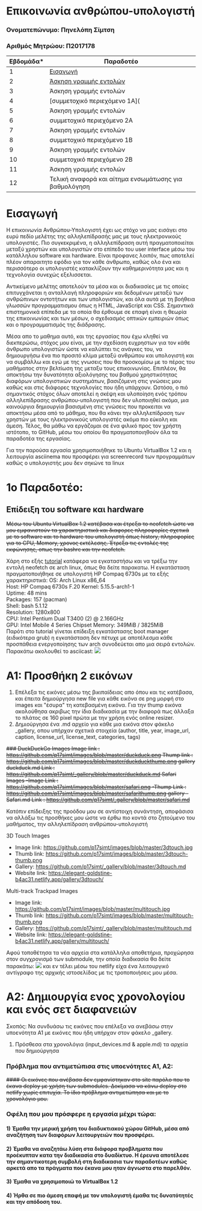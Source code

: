 
# Επικοινωνία ανθρώπου-υπολογιστή


### Ονοματεπώνυμο: Πηνελόπη Σίμτση 
### Αριθμός Μητρώου: Π2017178

| Εβδομάδα* | Παραδοτέο |
| --- | --- |
| 1 | [Εισαγωγή](#εισαγωγή) |
| 2 | [Άσκηση γραμμής εντολών](#1ο-παραδοτέο-επίδειξη-του-software-και-hardware) |
| 3 | Άσκηση γραμμής εντολών |
| 4 | [συμμετοχικό περιεχόμενο 1A]( |
| 5 | Άσκηση γραμμής εντολών |
| 6 | συμμετοχικό περιεχόμενο 2A |
| 7 | Άσκηση γραμμής εντολών |
| 8 | συμμετοχικό περιεχόμενο 1B |
| 9 | Άσκηση γραμμής εντολών |
| 10 | συμμετοχικό περιεχόμενο 2B |
| 11 | Άσκηση γραμμής εντολών |
| 12 | Τελική αναφορά και αίτημα ενσωμάτωσης για βαθμολόγηση |


# Εισαγωγή

Η επικοινωνία Ανθρώπου-Υπολογιστή έχει ως στόχο να μας εισάγει στο ευρύ πεδίο μελέτης της αλληλεπίδρασής μας με τους ηλεκτρονικούς υπολογιστές. Πιο συγκεκριμένα, η αλληλεπίδραση αυτή πραγματοποιείται μεταξύ χρηστών και υπολογιστών στο επίπεδο του user interface μέσω του κατάλληλου software και hardware. Είναι προφανες λοιπόν, πως αποτελεί πλέον απαραιτητο εφόδιο για τον κάθε άνθρωπο, καθώς ολο ένα και περισσότερο οι υπολογιστές κατακλίζουν την καθημερινότητα μας και η τεχνολογία συνεχώς εξελισσεται.

Αντικείμενο μελέτης αποτελούν τα μέσα και οι διαδικασίες με τις οποίες επιτυγχάνεται η ανταλλαγή πληροφοριών και δεδομένων μεταξύ των ανθρώπινων οντοτήτων και των υπολογιστών, και όλα αυτά με τη βοήθεια γλωσσών προγραμματισμου όπως η HTML, JavaScript και CSS. Σημαντικά επιστημονικά επίπεδα με τα οποία θα έρθουμε σε επαφή είναι η θεωρία της επικοινωνίας και των μέσων, ο σχεδιασμός οπτικών εμπειριών όπως και ο προγραμματισμός της διάδρασης.

Μέσα απο το μαθημα αυτό, και της εργασίας που έχω κληθεί να διεκπερώσω, στόχος μου είναι, με την σχεδίαση ευχρηστων για τον κάθε άνθρωπο υπολογιστών ώστε να καλύπτει τις ανάγκες του, να δημιουργήσω ένα πιο προσιτό κλίμα μεταξύ ανθρώπου και υπολογιστή και να συμβάλλω και εγώ με της γνωσεις που θα προσκομίσω με το πέρας του μαθήματος στην βελτίωση της μεταξυ τους επικοινωνίας. Επιπλέον, θα αποκτήσω την δυνατότητα αξιολόγησης του βαθμού χρηστικότητας διαφόρων υπολογιστικών συστημάτων, βασιζόμενη στις γνώσεις μου καθώς και στις διάφορες τεχνολογίες που ήδη υπάρχουν. Ωστόσο, ο πιό σημαντικός στόχος όλων αποτελεί η σκέψη και υλοποίηση ενός τρόπου αλληλεπίδρασης ανθρώπου-υπολογιστή που δεν υλοποιηθεί ακόμα, μια καινούργια δημιουργία βασισμένη στις γνώσεις που προκειται να αποκτήσω μέσα από το μάθημα, που θα κάνει την αλληλεπίδραση των χρηστών με τους ηλεκτρονικούς υπολογιστές ακόμα πιο εύκολη και άμεση.
Τέλος, θα μάθω να εργάζομαι σε ένα φιλικό προς τον χρήστη ιστότοπο, το GitHub, μέσω του οποίου θα πραγματοποιηθούν όλα τα παραδοτέα της εργασίας.  

 Για την παρούσα εργασία χρησιμοποιήθηκε το Ubuntu VirtualBox 1.2 και η λειτουργία asciinema που προσφέρει για screenrecord των προγραμμάτων καθώς ο υπολογιστής μου δεν σηκώνε τα linux 

# 1ο Παραδοτέο: 
## Επίδειξη του software και hardware 
~~Μέσω του Ubuntu VirtualBox 1.2 κατέβασα και έτρεξα το neofetch ώστε να μου εμφανιστούν τα χαρακτηριστικά και διαφορες πληροφορίες σχετικά με το software και το hardware του υπολογιστή όπως history, πληροφορίες για το CPU, Memory, χρονος εκτέλεσης. Έτρεξα τις εντολές της εκφώνησης, οπως την bashrc και την neofetch.~~

Χάρη στο εξής [tutorial](https://www.youtube.com/watch?v=4PBqpX0_UOc) κατάφερα να εγκαταστήσω και να τρέξω την εντολή neofetch σε arch linux, όπως θα δείτε παρακατω. Η εγκατάσταση πραγματοποιήθηκε σε υπολογιστή HP Compaq 6730s με τα εξής χαρακτηριστικά:
OS: Arch Linux x86_64                                           
Host: HP Compaq 6730s F.20 
Kernel: 5.15.5-arch1-1                                                 
Uptime: 48 mins                                                           
Packages: 157 (pacman)                                                       
Shell: bash 5.1.12                                                             
Resolution: 1280x800                                                             
CPU: Intel Pentium Dual T3400 (2) @ 2.166GHz                                       
GPU: Intel Mobile 4 Series Chipset
Memory: 349MiB / 3825MiB   
Παρότι στο tutorial γίνεται επίδειξη εγκατάστασης boot manager (ειδικότερα grub) η εγκατάσταση δεν πέτυχε με αποτέλεσμα κάθε προσπάθεια ενεργοποίησης των arch συνοδεύεται απο μια σειρά εντολών.
Παρακάτω ακολουθεί το asciicast:
<a href="https://asciinema.org/a/tIxgWHxxj6OoBWHUTltbJa6kd" target="_blank"><img src="https://asciinema.org/a/tIxgWHxxj6OoBWHUTltbJa6kd.svg" /></a>

# Α1: Προσθήκη 2 εικόνων 
1) Επέλεξα τις εικόνες μέσω της βικιπαίδειας απο όπου και τις κατέβασα, και έπειτα δημιούργησα new file για κάθε εικόνα σε png μορφή στο images και "έσυρα" τη κατεβασμένη εικόνα. Για την thump εικόνα ακολούθησα ακριβως την ίδια διαδικασία με την διαφορά πως άλλαξα το πλάτος σε 160 pixel πρώτα με την χρήση ενός online resizer.
 2) Δημιούργησα ένα  .md αρχείο για κάθε μια εικόνα στον φάκελο _gallery, οπου υπήρχαν σχετικά στοιχεία (author, title,	year,	image_url,	caption,	license_url,	license_text, categories,	tags)

<strike>### DuckDuckGo 
Images
Image link : https://github.com/p17simt/images/blob/master/duckduck.png
Thump link : https://github.com/p17simt/images/blob/master/duckduckthump.png
gallery
duckduck.md Link : https://github.com/p17simt/_gallery/blob/master/duckduck.md
Safari
Images 
   -Image Link : https://github.com/p17simt/images/blob/master/safari.png
   -Thump Link : https://github.com/p17simt/images/blob/master/safarithump.png
gallery
   -Safari.md Link : https://github.com/p17simt/_gallery/blob/master/safari.md</strike>
   
Κατόπιν επίδειξης της προόδου μου σε αντίστοιχη συνάντηση, αποφάσισα να αλλάξω τις προσθήκες μου ώστε να έρθω πιο κοντά στο ζητούμενο του μαθήματος, την αλληλεπίδραση ανθρώπου-υπολογιστή

3D Touch
Images
- Image link: https://github.com/p17simt/images/blob/master/3dtouch.jpg
- Thumb link: https://github.com/p17simt/images/blob/master/3dtouch-thumb.png
- Gallery: https://github.com/p17simt/_gallery/blob/master/3dtouch.md
- Website link: https://elegant-goldstine-b4ac31.netlify.app/gallery/3dtouch/

Multi-track Trackpad
Images
- Image link: https://github.com/p17simt/images/blob/master/multitouch.jpg
- Thumb link: https://github.com/p17simt/images/blob/master/multitouch-thumb.png
- Gallery: https://github.com/p17simt/_gallery/blob/master/multitouch.md
- Website link: https://elegant-goldstine-b4ac31.netlify.app/gallery/multitouch/

Αφού τοποθέτησα τα νέα αρχεία στα κατάλληλα αποθετήρια, προχώρησα στον συγχρονισμό των submodule, την οποία διαδικασία θα δείτε παρακάτω:
<a href="https://asciinema.org/a/GOc7P5uhizBMqLCvEi9LdjkO8" target="_blank"><img src="https://asciinema.org/a/GOc7P5uhizBMqLCvEi9LdjkO8.svg" /></a>
και εν τέλει μέσω του netlify είχα ένα λειτουργικό αντίγραφο της αρχικής ιστοσελίδας με τις τροποποιήσεις μου μέσα.

# A2: Δημιουργία ενος χρονολογίου και ενός σετ διαφανειών
Σκοπός: Να συνδυάσω τις εικόνες που επέλεξα να ανεβάσω στην υποενότητα Α1 με εικόνες που ήδη υπήρχαν στον φάκελο _gallery.
1) Πρόσθεσα στα χρονολόγια (input_devices.md & apple.md) τα αρχεία που δημιούργησα

   
### Πρόβλημα που αντιμετώπισα στις υποενότητες Α1, Α2: 
<strike>#### Οι εικόνες που ανέβασα δεν εμφανίστηκαν στο site παρόλο που το έκανα deploy με χρήση των submodules. Δοκίμασα να κάνω deploy στο netlify χωρίς επιτυχία. Το ίδιο πρόβλημα αντιμετώπησα και με το χρονολόγιο μου. </strike>
   
### Οφέλη που μου πρόσφερε η εργασία μέχρι τώρα:
#### 1) Έμαθα την μερική χρήση του διαδυκτιακού χώρου GitHub, μέσα από αναζήτηση των διαφόρων λειτουργειών που προσφέρει.
#### 2) Έμαθα να αναζητάω λύση στα διάφορα προβληματα που προέκυπταν κατα την διαδικασία στο δυαδίκτυο. Η έρευνα αποτέλεσε την σημαντικοτερη συμβολή στη διαδικασια των παραδοτέων καθώς αρκετά απο τα πράγματα που έκανα μου ηταν άγνωστα στο παρελθόν.
#### 3) Έμαθα να χρησιμοποιώ το VirtualBox 1.2 
#### 4) Ήρθα σε πιο άμεση επαφή με τον υπολογιστή έμαθα τις δυνατότητές και την απόδοση του.

